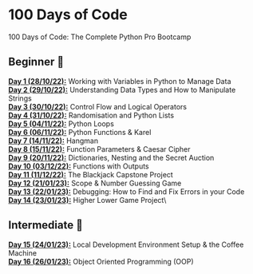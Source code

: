 # 100 Days of Code
100 Days of Code: The Complete Python Pro Bootcamp

## Beginner 🐻
**[Day 1 (28/10/22):](https://github.com/beatricekay/100-Days-of-Code/tree/main/day01)** Working with Variables in Python to Manage Data\
**[Day 2 (29/10/22):](https://github.com/beatricekay/100-Days-of-Code/tree/main/day02)** Understanding Data Types and How to Manipulate Strings\
**[Day 3 (30/10/22):](https://github.com/beatricekay/100-Days-of-Code/tree/main/day03)** Control Flow and Logical Operators\
**[Day 4 (31/10/22):](https://github.com/beatricekay/100-Days-of-Code/tree/main/day04)** Randomisation and Python Lists\
**[Day 5 (04/11/22):](https://github.com/beatricekay/100-Days-of-Code/tree/main/day05)** Python Loops\
**[Day 6 (06/11/22):](https://github.com/beatricekay/100-Days-of-Code/tree/main/day06)** Python Functions & Karel\
**[Day 7 (14/11/22):](https://github.com/beatricekay/100-Days-of-Code/tree/main/day07)** Hangman\
**[Day 8 (15/11/22):](https://github.com/beatricekay/100-Days-of-Code/tree/main/day08)** Function Parameters & Caesar Cipher\
**[Day 9 (20/11/22):](https://github.com/beatricekay/100-Days-of-Code/tree/main/day09)** Dictionaries, Nesting and the Secret Auction\
**[Day 10 (03/12/22):](https://github.com/beatricekay/100-Days-of-Code/tree/main/day10)** Functions with Outputs\
**[Day 11 (11/12/22):](https://github.com/beatricekay/100-Days-of-Code/tree/main/day11)** The Blackjack Capstone Project\
**[Day 12 (21/01/23):](https://github.com/beatricekay/100-Days-of-Code/tree/main/day12)** Scope & Number Guessing Game\
**[Day 13 (22/01/23):](https://github.com/beatricekay/100-Days-of-Code/tree/main/day13)** Debugging: How to Find and Fix Errors in your Code\
**[Day 14 (23/01/23):](https://github.com/beatricekay/100-Days-of-Code/tree/main/day14)** Higher Lower Game Project\

## Intermediate 🐯
**[Day 15 (24/01/23):](https://github.com/beatricekay/100-Days-of-Code/tree/main/day15)** Local Development Environment Setup & the Coffee Machine\
**[Day 16 (26/01/23):](https://github.com/beatricekay/100-Days-of-Code/tree/main/day15)** Object Oriented Programming (OOP)
